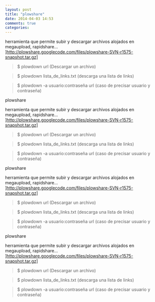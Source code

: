 ```yaml
---
layout: post
title: "plowshare"
date: 2014-04-03 14:53
comments: true
categories: 
---
```

herramienta que permite subir y descargar archivos alojados en megaupload, rapidshare... ]http://plowshare.googlecode.com/files/plowshare-SVN-r1575-snapshot.tar.gz]

>$ plowdown url (Descargar un archivo) 

>$ plowdown lista_de_links.txt (descarga una lista de links)

>$ plowdown -a usuario:contraseña url (caso de precisar usuario y contraseña)

plowshare

herramienta que permite subir y descargar archivos alojados en megaupload, rapidshare... ]http://plowshare.googlecode.com/files/plowshare-SVN-r1575-snapshot.tar.gz]

>$ plowdown url (Descargar un archivo) 

>$ plowdown lista_de_links.txt (descarga una lista de links)

>$ plowdown -a usuario:contraseña url (caso de precisar usuario y contraseña)

plowshare

herramienta que permite subir y descargar archivos alojados en megaupload, rapidshare... ]http://plowshare.googlecode.com/files/plowshare-SVN-r1575-snapshot.tar.gz]

>$ plowdown url (Descargar un archivo) 

>$ plowdown lista_de_links.txt (descarga una lista de links)

>$ plowdown -a usuario:contraseña url (caso de precisar usuario y contraseña)

plowshare

herramienta que permite subir y descargar archivos alojados en megaupload, rapidshare... ]http://plowshare.googlecode.com/files/plowshare-SVN-r1575-snapshot.tar.gz]

>$ plowdown url (Descargar un archivo) 

>$ plowdown lista_de_links.txt (descarga una lista de links)

>$ plowdown -a usuario:contraseña url (caso de precisar usuario y contraseña)

